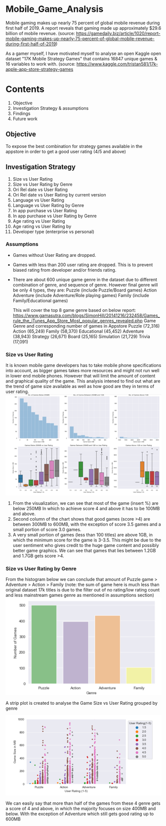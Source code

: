 # Mobile_Game_Analysis
Mobile gaming makes up nearly 75 percent of global mobile revenue during first half of 2019. A report reveals that gaming made up approximately $29.6 billion of mobile revenue. (source: https://gamedaily.biz/article/1020/report-mobile-gaming-makes-up-nearly-75-percent-of-global-mobile-revenue-during-first-half-of-2019)

As a gamer myself, I have motivated myself to analyse an open Kaggle open dataset "17K Mobile Strategy Games" that contains 16847 unique games & 16 variables to work with. (source: https://www.kaggle.com/tristan581/17k-apple-app-store-strategy-games

# Contents
1. Objective
2. Investigation Strategy & assumptions
3. Findings
4. Future work


## Objective
To expose the best combination for strategy games available in the appstore in order to get a good user rating (4/5 and above)

## Investigation Strategy
1. Size vs User Rating
2. Size vs User Rating by Genre
3. Ori Rel date vs User Rating
4. Ori Rel date vs User Rating by current version
5. Language vs User Rating
6. Language vs User Rating by Genre
7. In app purchase vs User Rating
8. In app purchase vs User Rating by Genre
9. Age rating vs User Rating
10. Age rating vs User Rating by 
11. Developer type (enterprise vs personal)

### Assumptions
- Games without User Rating are dropped.
- Games with less than 200 user rating are dropped. This is to prevent biased rating from developer and/or friends rating.
- There are about 600 unique game genre in the dataset due to different combination of genre, and sequence of genre. 
  However final genre will be only 4 types, they are:
  Puzzle (include Puzzle/Board games)
  Action 
  Adventure (include Adventure/Role playing games)
  Family (include Family/Educational games)
  
  This will cover the top 8 game genre based on below report:
  https://www.gamasutra.com/blogs/SimonHill/20141216/232458/Games_rule_the_iTunes_App_Store_Most_popular_genres_revealed.php
Game Genre and corresponding number of games in Appstore 
Puzzle (72,316)
Action (65,249)
Family (58,370)
Educational (45,452)
Adventure (38,943)
Strategy (26,671)
Board (25,165)
Simulation (21,729)
Trivia (17,091)

### Size vs User Rating
It is known mobile game developers has to take mobile phone specifications into account, as bigger games takes more resources and might not run well in lower end mobile phones. However that will limit the amount of content and graphical quality of the game.
This analysis intened to find out what are the trend of game size available as well as how good are they in terms of user rating.
![alt text](https://github.com/hkhoi/Mobile_Game_Analysis/blob/master/Image/01%20Size%20vs%20UR.PNG)

1. From the visualization, we can see that most of the game (insert %) are below 250MB
In which to achieve score 4 and above it has to be 100MB and above. 
2. Second column of the chart shows that good games (score >4) are between 300MB to 600MB, with the exception of score 3.5 games and a small portion of score 3.0 games.
3. A very small portion of games (less than 100 titles) are above 1GB, in which the minimum score for the game is 3-3.5. This might be due to the user sentiment who gives credit to the huge game content and possibly better game graphics.
We can see that games that lies between 1.2GB and 1.7GB gets score >4.

### Size vs User Rating by Genre
From the histogram below we can conclude that amount of Puzzle game > Adventure > Action > Family
(note: the sum of game here is much less than original dataset 17k titles is due to the filter out of no rating/low rating count and less mainstream games genre as mentioned in assumptions section)
![alt text](https://github.com/hkhoi/Mobile_Game_Analysis/blob/master/Image/02%20Number%20of%20games%20by%20genre.PNG)

A strip plot is created to analyse the Game Size vs User Rating grouped by genre

![alt text](https://github.com/hkhoi/Mobile_Game_Analysis/blob/master/Image/03%20Game%20Size%20vs%20Genre%20by%20Rating.PNG)

We can easily say that more than half of the games from these 4 genre gets a score of 4 and above, in which the majority focuses on size 400MB and below. With the exception of Adventure which still gets good rating up to 600MB
